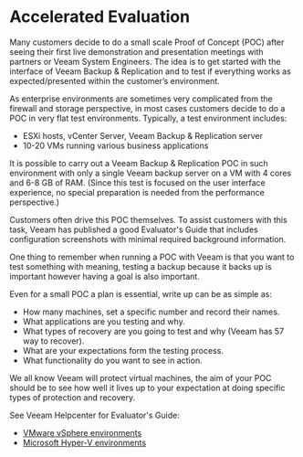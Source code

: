 # Accelerated Evaluation

Many customers decide to do a small scale Proof of Concept (POC) after seeing their first live demonstration and presentation meetings with partners or Veeam System Engineers. The idea is to get started with the interface of Veeam Backup & Replication and to test if everything works as expected/presented within the customer’s environment.

As enterprise environments are sometimes very complicated from the firewall and storage perspective, in most cases customers decide to do a POC in very flat test environments. Typically, a test environment includes:

* ESXi hosts, vCenter Server, Veeam Backup & Replication server
* 10-20 VMs running various business applications

It is possible to carry out a Veeam Backup & Replication POC in such environment with only a single Veeam backup server on a VM with 4 cores and 6-8 GB of RAM. (Since this test is focused on the user interface experience, no special preparation is needed from the performance perspective.)

Customers often drive this POC themselves. To assist customers with this task, Veeam has published a good Evaluator's Guide that includes configuration screenshots with minimal required background information.

One thing to remember when running a POC with Veeam is that you want to test something with meaning, testing a backup because it backs up is important however having a goal is also important.

Even for a small POC a plan is essential, write up can be as simple as:

* How many machines, set a specific number and record their names.
* What applications are you testing and why.
* What types of recovery are you going to test and why (Veeam has 57 way to recover).
* What are your expectations form the testing process.
* What functionality do you want to see in action.

We all know Veeam will protect virtual machines, the aim of your POC should be to see how well it lives up to your expectation at doing specific types of protection and recovery.

See Veeam Helpcenter for Evaluator's Guide:
* [VMware vSphere environments](http://helpcenter.veeam.com/evaluation/backup/vsphere/en/)
* [Microsoft Hyper-V environments](http://helpcenter.veeam.com/evaluation/backup/hyperv/en/)
